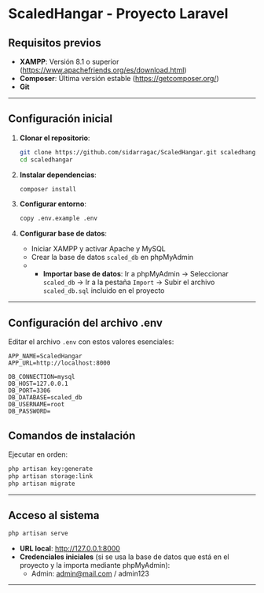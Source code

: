 # ScaledHangar - Proyecto Laravel

## Requisitos previos

- **XAMPP**: Versión 8.1 o superior (https://www.apachefriends.org/es/download.html)
- **Composer**: Última versión estable (https://getcomposer.org/)
- **Git**

---

## Configuración inicial

1. **Clonar el repositorio**:
   ```bash
   git clone https://github.com/sidarragac/ScaledHangar.git scaledhangar
   cd scaledhangar
   ```

2. **Instalar dependencias**:
   ```bash
   composer install
   ```

3. **Configurar entorno**:
   ```bash
   copy .env.example .env
   ```

4. **Configurar base de datos**:
   - Iniciar XAMPP y activar Apache y MySQL
   - Crear la base de datos `scaled_db` en phpMyAdmin
   -  - **Importar base de datos**: Ir a phpMyAdmin -> Seleccionar `scaled_db` -> Ir a la pestaña `Import` -> Subir el archivo `scaled_db.sql` incluido en el proyecto

---

## Configuración del archivo .env

Editar el archivo `.env` con estos valores esenciales:

```env
APP_NAME=ScaledHangar
APP_URL=http://localhost:8000

DB_CONNECTION=mysql
DB_HOST=127.0.0.1
DB_PORT=3306
DB_DATABASE=scaled_db
DB_USERNAME=root
DB_PASSWORD=
```

## Comandos de instalación

Ejecutar en orden:

```bash
php artisan key:generate
php artisan storage:link 
php artisan migrate
```

---


## Acceso al sistema

```bash
php artisan serve
```

- **URL local**: http://127.0.0.1:8000
- **Credenciales iniciales** (si se usa la base de datos que está en el proyecto y la importa mediante phpMyAdmin):
  - Admin: admin@mail.com / admin123
---

   
